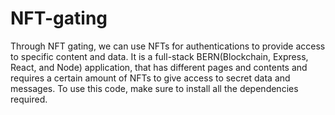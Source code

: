 # NFT-gating
Through NFT gating, we can use NFTs for authentications to provide access to specific content and data.
It is a full-stack BERN(Blockchain, Express, React, and Node) application, that has different pages and contents and requires a certain amount of NFTs to give access to secret data and messages.
To use this code, make sure to install all the dependencies required.

